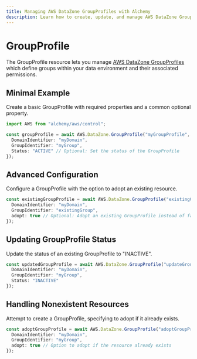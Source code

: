 ```yaml
---
title: Managing AWS DataZone GroupProfiles with Alchemy
description: Learn how to create, update, and manage AWS DataZone GroupProfiles using Alchemy Cloud Control.
---
```


# GroupProfile

The GroupProfile resource lets you manage [AWS DataZone GroupProfiles](https://docs.aws.amazon.com/datazone/latest/userguide/) which define groups within your data environment and their associated permissions.

## Minimal Example

Create a basic GroupProfile with required properties and a common optional property.

```ts
import AWS from "alchemy/aws/control";

const groupProfile = await AWS.DataZone.GroupProfile("myGroupProfile", {
  DomainIdentifier: "myDomain",
  GroupIdentifier: "myGroup",
  Status: "ACTIVE" // Optional: Set the status of the GroupProfile
});
```

## Advanced Configuration

Configure a GroupProfile with the option to adopt an existing resource.

```ts
const existingGroupProfile = await AWS.DataZone.GroupProfile("existingGroupProfile", {
  DomainIdentifier: "myDomain",
  GroupIdentifier: "existingGroup",
  adopt: true // Optional: Adopt an existing GroupProfile instead of failing
});
```

## Updating GroupProfile Status

Update the status of an existing GroupProfile to "INACTIVE".

```ts
const updatedGroupProfile = await AWS.DataZone.GroupProfile("updateGroupProfile", {
  DomainIdentifier: "myDomain",
  GroupIdentifier: "myGroup",
  Status: "INACTIVE"
});
```

## Handling Nonexistent Resources

Attempt to create a GroupProfile, specifying to adopt if it already exists.

```ts
const adoptGroupProfile = await AWS.DataZone.GroupProfile("adoptGroupProfile", {
  DomainIdentifier: "myDomain",
  GroupIdentifier: "myGroup",
  adopt: true // Option to adopt if the resource already exists
});
```